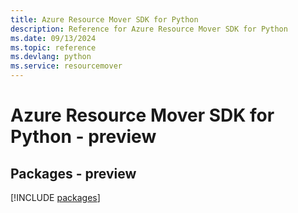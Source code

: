 ```yaml
---
title: Azure Resource Mover SDK for Python
description: Reference for Azure Resource Mover SDK for Python
ms.date: 09/13/2024
ms.topic: reference
ms.devlang: python
ms.service: resourcemover
---
```

# Azure Resource Mover SDK for Python - preview
## Packages - preview
[!INCLUDE [packages](resource-mover-index.md)]